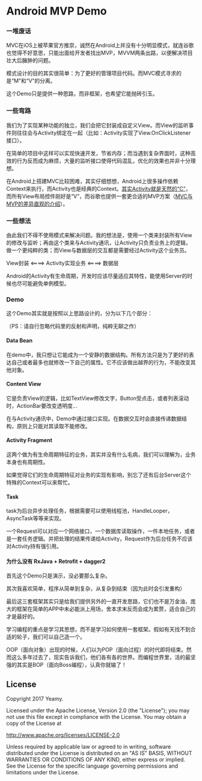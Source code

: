 # Android MVP Demo

### 一堆废话
MVC在iOS上被苹果官方推崇，诚然在Android上并没有十分明显模式，就连谷歌也觉得不好意思，只能出面给开发者找出MVP，MVVM两条出路，以便解决项目壮大后臃肿的问题。

模式设计的目的其实很简单：为了更好的管理项目代码。而MVC模式寻求的是“M”和“V”的分离。

这个Demo只是提供一种思路，而非框架，也希望它能抛砖引玉。

### 一些弯路
我们为了实现某种功能的独立，我们会把它封装成自定义View。而View的监听事件则往往会与Activity绑定在一起（比如：Activity实现了View.OnClickListener接口）。

在简单的项目中这样可以实现快速开发，节省内存；而当遇到复杂界面时，这种高效的行为反而成为麻烦，大量的监听接口使得代码混乱，优化的效果也并非十分理想。

在Android上搭建MVC比较困难，其实仔细想想，Android上很多操作依赖Context来执行，而Activity也是经典的Context。[其实Activity就是天然的“C”](https://www.zhihu.com/question/19766132)，而所有View布局控件刚好是“V”，而谷歌也提供一套更合适的MVP方案（[MVC与MVP的差异直观的介绍](http://blog.csdn.net/duo2005duo/article/details/50594757/)）。

### 一些想法
由此我们不得不使用模式来解决问题。我的想法是，使用一个类来封装所有View的修改与监听；再由这个类来与Activity通讯，让Activity只负责业务上的逻辑，做一个更纯粹的类；而View与数据层的交互都是需要经过Activity这个业务员。

View封装 <====> Activity实现业务 <====> 数据层

Android的Activity有生命周期，开发时应该尽量适应其特性，能使用Server的时候也尽可能避免单例模型。

### Demo
这个Demo其实就是按照以上思路设计的，分为以下几个部分：

（PS：请自行忽略代码里的反射和声明，纯粹无聊之作）

#### Data Bean
在demo中，我只想让它能成为一个安静的数据结构。所有方法只是为了更好的表达自己或者最多也就修改一下自己的属性。它不应该做出越界的行为，不能改变其他对象。

#### Content View
它是负责View的逻辑，比如TextView修改文字，Button受点击，或者列表滚动时，ActionBar要改变透明度...

在与Activity通讯中，Demo中通过接口实现。在数据交互时会直接传递数据结构，原则上只能对其读取不能修改。

#### Activity Fragment
这两个做为有生命周期特征的业务，其实并没有什么毛病，我们可以理解为，业务本身也有周期性。

如果觉得它们的生命周期特征对业务的实现有影响，别忘了还有后台Server这个特殊的Context可以来帮忙。

#### Task
task为后台异步处理任务，根据需要可以使用线程池，HandleLooper，AsyncTask等等来实现。

一个Request可以对应一个网络接口，一个数据库读取操作，一件本地任务，或者是一套任务逻辑。并把处理的结果传递给Activity，Request作为后台任务不应该对Activity持有强引用。

#### 为什么没有 RxJava + Retrofit + dagger2
首先这个Demo只是演示，没必要那么复杂。

其次我喜欢简单，程序从简单到复杂，从复杂到结束（因为此时会引发重构）

最后这三套框架其实只是给我们提供另外的一直开发思路，它们也不是万金油，庞大的框架在简单的APP中未必能派上用场，舍本求末反而会成为累赘，适合自己的才是最好的。

学习编程的重点是学习其思想，而不是学习如何使用一套框架。假如有天找不到合适的轮子，我们可以自己造一个。

OOP（面向对象）出现的时候，人们以为POP（面向过程）的时代即将结束。然而这么多年过去了，现实告诉我们，他们各有各的世界。而编程世界里，活的最坚强的其实是BOP（面向Boss编程），认真你就输了！


License
-------

Copyright 2017 Yeamy.

Licensed under the Apache License, Version 2.0 (the "License");
you may not use this file except in compliance with the License.
You may obtain a copy of the License at

http://www.apache.org/licenses/LICENSE-2.0

Unless required by applicable law or agreed to in writing, software
distributed under the License is distributed on an "AS IS" BASIS, WITHOUT
WARRANTIES OR CONDITIONS OF ANY KIND, either express or implied.  See the
License for the specific language governing permissions and limitations under
the License.
